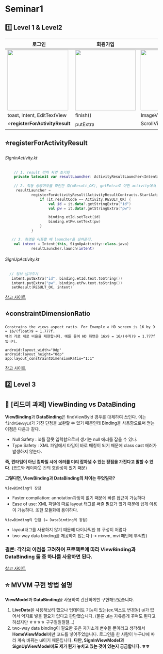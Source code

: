 # Seminar1
## 1️⃣ Level 1 & Level2
|로그인|회원가입|홈|
|------|---|---|
|<img src = "https://user-images.githubusercontent.com/62979643/162348246-8ed7ddd0-9781-4b5a-9267-9b9bb41a66c5.gif" width ="200" />|<img src = "https://user-images.githubusercontent.com/62979643/162348243-930e07ef-e4d2-421d-b786-e0a17766405f.gif" width ="200" />|<img src = "https://user-images.githubusercontent.com/62979643/162348239-ad472446-274c-44f8-832a-d0896764cd30.gif" width ="200" />|
|toast, Intent, EditTextView|finish()|ImageView,TextView|
|⭐**registerForActivityResult**|putExtra|ScrollView,⭐**constraintDimensionRatio**|

## ⭐registerForActivityResult
###### SignInActivity.kt
```kotlin
    // 1. result 런처 지연 초기화 
    private lateinit var resultLauncher: ActivityResultLauncher<Intent> 
    
    // 2. 작동 성공여부를 확인한 후(=Result_OK), getExtra로 이전 activity에서 데이터를 받아온다.
     resultLauncher = 
            registerForActivityResult(ActivityResultContracts.StartActivityForResult()) {
                if (it.resultCode == Activity.RESULT_OK) {
                    val id = it.data?.getStringExtra("id")
                    val pw = it.data?.getStringExtra("pw")

                    binding.etId.setText(id)
                    binding.etPw.setText(pw)
                }
            }

   // 3. 화면을 이동할 때 launcher를 심어준다.
    val intent = Intent(this, SignUpActivity::class.java)
            resultLauncher.launch(intent)
```
###### SignUpActivity.kt
```kotlin
  // 정보 넘겨주기
   intent.putExtra("id", binding.etId.text.toString())
   intent.putExtra("pw", binding.etPw.text.toString())
   setResult(RESULT_OK, intent)
```
[참고 사이트](https://developer.android.com/training/basics/intents/result#custom)

## ⭐constraintDimensionRatio
```
Constrains the views aspect ratio. For Example a HD screen is 16 by 9 = 16/(float)9 = 1.777f.
뷰의 가로 세로 비율을 제한합니다. 예를 들어 HD 화면은 16x9 = 16/(수직)9 = 1.777f입니다.
```
```
android:layout_width="0dp"
android:layout_height="0dp"
app:layout_constraintDimensionRatio="1:1"
```

[참고 사이트](https://developer.android.com/reference/androidx/constraintlayout/widget/ConstraintProperties#dimensionRatio(java.lang.String))

## 2️⃣ Level 3
## 🚩 [리드미 과제] ViewBinding vs DataBinding
**ViewBinding**과 **DataBinding**은 findViewById 경우를 대체하여 쓰인다. 이는 ``findViewById``가 가진 단점을 보완할 수 있기 때문인데 Binding을 사용함으로써 얻는 이점은 다음과 같다. 

+ Null Safety : id를 잘못 입력함으로써 생기는 null 에러를 잡을 수 있다.  
+ Type Safety : XML 파일에서 타입이 바로 매칭이 되기 때문에 class cast 에러가 발생하지 않는다.  

**즉, 런타임이 아닌 컴파일 시에 에러를 미리 잡아낼 수 있는 장점을 가진다고 말할 수 있다.**
(코드와 레이아웃 간의 호환성이 있기 때문)

**그렇다면, ViewBinding과 DataBinding의 차이는 무엇일까?**

``` ViewBinding의 장점 ``` 
+ Faster compilation: annotation과정이 없기 때문에 빠른 접근이 가능하다
+ Ease of use: XML 파일에 따로 layout 태그를 써줄 필요가 없기 때문에 쉽게 이용이 가능하다. 또한 모듈화에 용이하다.
 
``` ViewBinding의 단점 (= DataBinding의 장점) ```
+  layout태그를 사용하지 않기 때문에 다이나믹한 뷰 구성이 어렵다
+ two-way data binding를 제공하지 않는다 (-> mvvm, mvi 패턴에 부적합)

### 결론: 각각의 이점을 고려하여 프로젝트에 따라 ViewBinding과 DataBinding 둘 중 하나를 사용하면 된다.

[참고 사이트](https://developer.android.com/topic/libraries/view-binding#findviewbyid)

## ⭐ MVVM 구현 방법 설명
**ViewModel**과 **DataBinding**을 사용하여 간단하게만 구현해보았습니다. 
1. **LiveData**을 사용해보려 했으나 업데이트 기능이 있는(ex.텍스트 변경됨) ui가 없어서 억지로 넣을 필요가 없다고 판단했습니다. (물론 ui는 자유롭게 꾸며도 된다고 하셨지만 ㅎㅎㅎㅎ 구구절절절절...)
2. two-way data binding이 필요한 곳은 자기소개 변수들 뿐이라고 생각해서 **HomeViewModel**에만 코드를 넣어주었습니다. 로그인을 한 사람이 누구냐에 따라 계속 바뀌는 ui이기 때문입니다. **다만, SignInViewModel과 SignUpViewModel에도 제가 뭔가 놓치고 있는 것이 있는지 궁금합니다. ㅎㅎ** 
